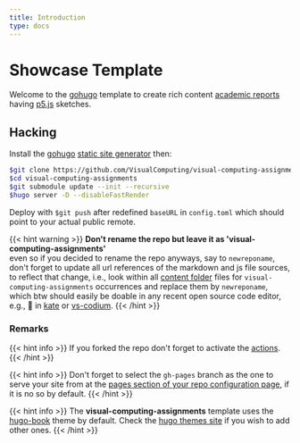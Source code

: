 ```yaml
---
title: Introduction
type: docs
---
```


# Showcase Template

Welcome to the [gohugo](https://gohugo.io/) template to create rich content [academic reports](https://www.wordy.com/writers-workshop/writing-an-academic-report/) having [p5.js](https://p5js.org/) sketches.

## Hacking

Install the [gohugo](https://gohugo.io/) [static site generator](https://jamstack.org/generators/) then:

```sh
$git clone https://github.com/VisualComputing/visual-computing-assignments
$cd visual-computing-assignments
$git submodule update --init --recursive
$hugo server -D --disableFastRender
```

Deploy with `$git push` after redefined `baseURL` in `config.toml` which should point to your actual public remote.

{{< hint warning >}}
**Don't rename the repo but leave it as 'visual-computing-assignments'**  
even so if you decided to rename the repo anyways, say to `newreponame`, don't forget to update all url references of the markdown and js file sources, to reflect that change, i.e., look within all [content folder](https://github.com/VisualComputing/visual-computing-assignments/tree/main/content) files for `visual-computing-assignments` occurrences and replace them by `newreponame`, which btw should easily be doable in any recent open source code editor, e.g., 🔎 in [kate](https://kate-editor.org/) or [vs-codium](https://vscodium.com/).
{{< /hint >}}

### Remarks

{{< hint info >}}
If you forked the repo don't forget to activate the [actions](https://github.com/VisualComputing/visual-computing-assignments/actions).
{{< /hint >}}

{{< hint info >}}
Don't forget to select the `gh-pages` branch as the one to serve your site from at the [pages section of your repo configuration page](https://docs.github.com/en/pages/getting-started-with-github-pages/configuring-a-publishing-source-for-your-github-pages-site), if it is no so by default.
{{< /hint >}}

{{< hint info >}}
The **visual-computing-assignments** template uses the [hugo-book](https://github.com/alex-shpak/hugo-book) theme by default. Check the [hugo themes site](https://themes.gohugo.io/) if you wish to add other ones.
{{< /hint >}}
